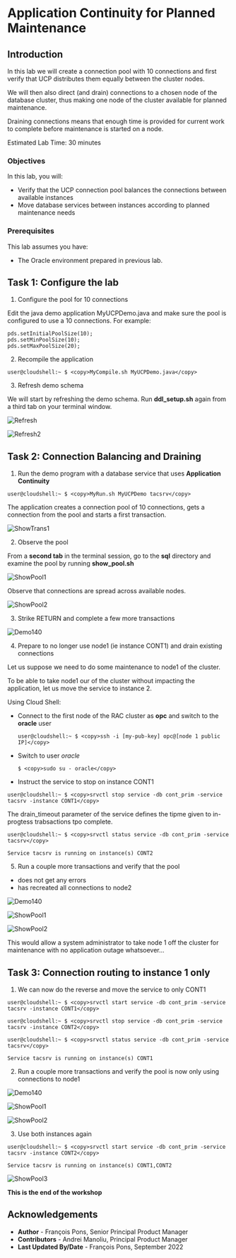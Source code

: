 # Application Continuity for Planned Maintenance

## Introduction

In this lab we will create a connection pool with 10 connections and first verify that UCP distributes them equally between the cluster nodes.

We will then also direct (and drain) connections to a chosen node of the database cluster, thus making one node of the cluster available for planned maintenance.

Draining connections means that enough time is provided for current work to complete before maintenance is started on a node.


Estimated Lab Time: 30 minutes


### Objectives

In this lab, you will:

* Verify that the UCP connection pool balances the connections between available instances
* Move database services between instances according to planned maintenance needs

### Prerequisites

This lab assumes you have:
* The Oracle environment prepared in previous lab.


## Task 1: Configure the lab

1. Configure the pool for 10 connections

Edit the java demo application MyUCPDemo.java and make sure the pool is configured to use a 10 connections. For example:

  ```
  pds.setInitialPoolSize(10);
  pds.setMinPoolSize(10);
  pds.setMaxPoolSize(20);
  ```


2. Recompile the application

````
user@cloudshell:~ $ <copy>MyCompile.sh MyUCPDemo.java</copy>
````


3. Refresh demo schema

We will start by refreshing the demo schema. Run **ddl_setup.sh** again from a third tab on your terminal window.

![Refresh](./images/task1/image100.png " ")

![Refresh2](./images/task1/image110.png " ")


## Task 2: Connection Balancing and Draining

1. Run the demo program with a database service that uses **Application Continuity**

````
user@cloudshell:~ $ <copy>MyRun.sh MyUCPDemo tacsrv</copy>
````

The application creates a connection pool of 10 connections, gets a connection from the pool and starts a first transaction.

![ShowTrans1](./images/task2/image100.png " ")


2. Observe the pool

From a **second tab** in the terminal session, go to the **sql** directory and examine the pool by running **show_pool.sh**

![ShowPool1](./images/task2/image200.png " ")

Observe that connections are spread across available nodes.

![ShowPool2](./images/task2/image210.png " ")


3. Strike RETURN and complete a few more transactions

![Demo140](./images/task2/image300.png " ")


4. Prepare to no longer use node1 (ie instance CONT1) and drain existing connections

Let us suppose we need to do some maintenance to node1 of the cluster.

To be able to take node1 our of the cluster without impacting the application, let us move the service to instance 2.

Using Cloud Shell:

* Connect to the first node of the RAC cluster as **opc** and switch to the **oracle** user

  ````
  user@cloudshell:~ $ <copy>ssh -i [my-pub-key] opc@[node 1 public IP]</copy>
  ````

* Switch to user *oracle*

  ````
  $ <copy>sudo su - oracle</copy>
  ````

* Instruct the service to stop on instance CONT1


````
user@cloudshell:~ $ <copy>srvctl stop service -db cont_prim -service tacsrv -instance CONT1</copy>
````

The drain_timeout parameter of the service defines the tipme given to in-progtess trabsactions tpo complete.

````
user@cloudshell:~ $ <copy>srvctl status service -db cont_prim -service tacsrv</copy>

Service tacsrv is running on instance(s) CONT2
````

5. Run a couple more transactions and verify that the pool

* does not get any errors
* has recreated all connections to node2

![Demo140](./images/task2/image400.png " ")

![ShowPool1](./images/task2/image500.png " ")

![ShowPool2](./images/task2/image510.png " ")


This would allow a system administrator to take node 1 off the cluster for maintenance with no application outage whatsoever...


## Task 3: Connection routing to instance 1 only

1. We can now do the reverse and move the service to only CONT1


````
user@cloudshell:~ $ <copy>srvctl start service -db cont_prim -service tacsrv -instance CONT1</copy>
````

````
user@cloudshell:~ $ <copy>srvctl stop service -db cont_prim -service tacsrv -instance CONT2</copy>
````

````
user@cloudshell:~ $ <copy>srvctl status service -db cont_prim -service tacsrv</copy>

Service tacsrv is running on instance(s) CONT1
````

2. Run a couple more transactions and verify the pool is now only using connections to node1


![Demo140](./images/task3/image100.png " ")

![ShowPool1](./images/task3/image200.png " ")

![ShowPool2](./images/task3/image210.png " ")


3. Use both instances again

````
user@cloudshell:~ $ <copy>srvctl start service -db cont_prim -service tacsrv -instance CONT2</copy>

Service tacsrv is running on instance(s) CONT1,CONT2
````

![ShowPool3](./images/task3/image300.png " ")



**This is the end of the workshop**


## Acknowledgements
* **Author** - François Pons, Senior Principal Product Manager
* **Contributors** - Andrei Manoliu, Principal Product Manager
* **Last Updated By/Date** - François Pons, September 2022
